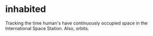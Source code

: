 # inhabited

Tracking the time human's have continuously occupied space in the International Space Station. Also, orbits.
